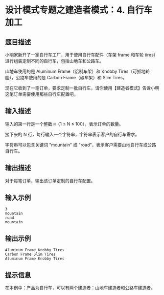 # 设计模式专题之建造者模式：4. 自行车加工

## 题目描述
小明家新开了一家自行车工厂，用于使用自行车配件（车架 frame 和车轮 tires）进行组装定制不同的自行车，包括山地车和公路车。

山地车使用的是 Aluminum Frame（铝制车架）和 Knobby Tires（可抓地轮胎），公路车使用的是 Carbon Frame（碳车架）和 Slim Tires。

现在它收到了一笔订单，要求定制一批自行车，请你使用【建造者模式】告诉小明这笔订单需要使用那些自行车配置吧。

## 输入描述
输入的第一行是一个整数 `N`（1 ≤ N ≤ 100），表示订单的数量。

接下来的 N 行，每行输入一个字符串，字符串表示客户的自行车需求。

字符串可以包含关键词 "mountain" 或 "road"，表示客户需要山地自行车或公路自行车。

## 输出描述
对于每笔订单，输出该订单定制的自行车配置。

## 输入示例
```
3
mountain
road
mountain
```

## 输出示例
```
Aluminum Frame Knobby Tires
Carbon Frame Slim Tires
Aluminum Frame Knobby Tires
```

## 提示信息
在本例中：产品为自行车，可以有两个建造者：山地车建造者和公路车建造者。
